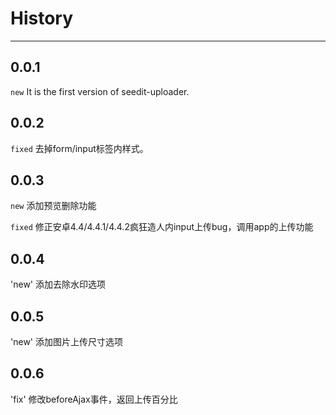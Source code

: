 # History

---

## 0.0.1

`new` It is the first version of seedit-uploader.

## 0.0.2

`fixed` 去掉form/input标签内样式。

## 0.0.3

`new` 添加预览删除功能

`fixed` 修正安卓4.4/4.4.1/4.4.2疯狂造人内input上传bug，调用app的上传功能

## 0.0.4

'new' 添加去除水印选项

## 0.0.5

'new' 添加图片上传尺寸选项

## 0.0.6

'fix' 修改beforeAjax事件，返回上传百分比